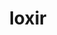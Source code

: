---
title: loxir
description: Interpreter for the Lox programming language written in Rust.
tags:
- Rust
- Compiler
source: https://github.com/hammadmajid/loxir
status: In progress
---